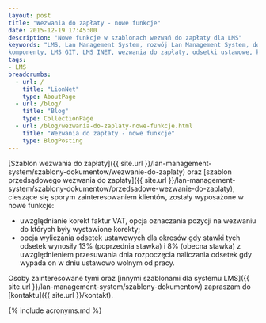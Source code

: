 ```yaml
---
layout: post
title: "Wezwania do zapłaty - nowe funkcje"
date: 2015-12-19 17:45:00
description: "Nowe funkcje w szablonach wezwań do zapłaty dla LMS"
keywords: "LMS, Lan Management System, rozwój Lan Management System, dodatki, 
komponenty, LMS GIT, LMS INET, wezwania do zapłaty, odsetki ustawowe, korekty faktur"
tags:
- LMS
breadcrumbs:
  - url: /
    title: "LionNet"
    type: AboutPage
  - url: /blog/
    title: "Blog"
    type: CollectionPage
  - url: /blog/wezwania-do-zaplaty-nowe-funkcje.html
    title: "Wezwania do zapłaty - nowe funkcje"
    type: BlogPosting
---
```


[Szablon wezwania do zapłaty]({{ site.url }}/lan-management-system/szablony-dokumentow/wezwanie-do-zaplaty)
oraz 
[szablon przedsądowego wezwania do zapłaty]({{ site.url }}/lan-management-system/szablony-dokumentow/przedsadowe-wezwanie-do-zaplaty), 
cieszące się sporym zainteresowaniem klientów, zostały wyposażone w nowe funkcje:

 * uwzględnianie korekt faktur VAT, opcja oznaczania pozycji na wezwaniu do których 
były wystawione korekty;
 * opcja wyliczania odsetek ustawowych dla okresów gdy stawki tych odsetek wynosiły
13% (poprzednia stawka) i 8% (obecna stawka) z uwzględnieniem przesuwania dnia
rozpoczęcia naliczania odsetek gdy wypada on w dniu ustawowo wolnym od pracy.

Osoby zainteresowane tymi oraz [innymi szablonami dla systemu LMS]({{ site.url }}/lan-management-system/szablony-dokumentow)
zapraszam do [kontaktu]({{ site.url }}/kontakt).

{% include acronyms.md %}